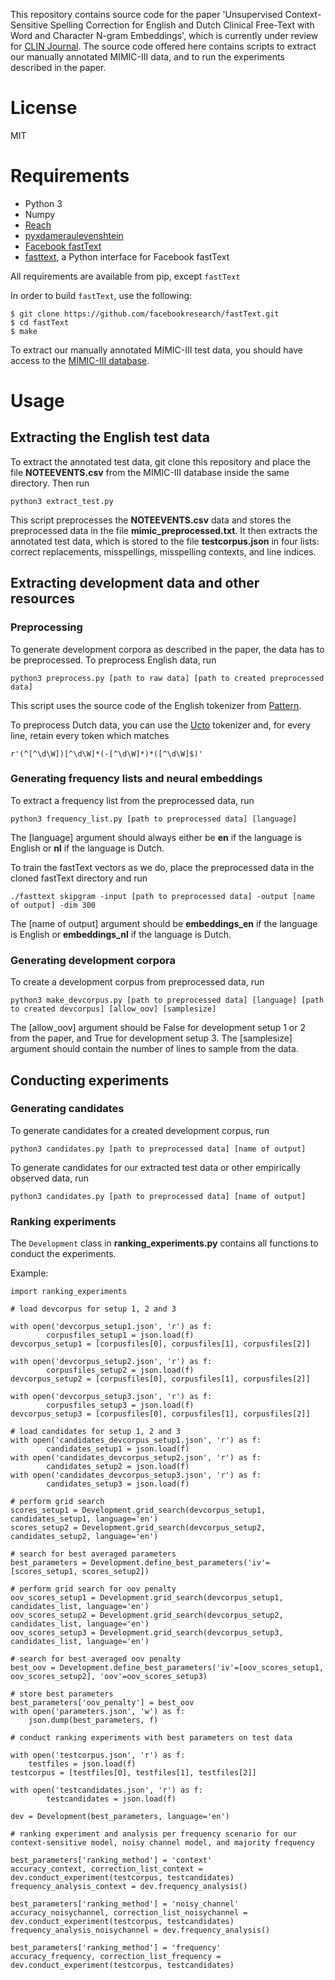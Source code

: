 This repository contains source code for the paper 'Unsupervised Context-Sensitive Spelling Correction for English and Dutch Clinical Free-Text with Word and Character N-gram Embeddings', which is currently under review for [CLIN Journal](http://www.clinjournal.org). The source code offered here contains scripts to extract our manually annotated MIMIC-III data, and to
run the experiments described in the paper.

# License

MIT

# Requirements

* Python 3
* Numpy
* [Reach](https://github.com/stephantul/reach)
* [pyxdameraulevenshtein](https://github.com/gfairchild/pyxDamerauLevenshtein)
* [Facebook fastText](https://github.com/facebookresearch/fastText)
* [fasttext](https://github.com/salestock/fastText.py), a Python interface for Facebook fastText

All requirements are available from pip, except ```fastText```

In order to build ```fastText```, use the following:

```
$ git clone https://github.com/facebookresearch/fastText.git
$ cd fastText
$ make
```

To extract our manually annotated MIMIC-III test data, you should have access to the [MIMIC-III database](https://mimic.physionet.org).

# Usage

## Extracting the English test data

To extract the annotated test data, git clone this repository and place the file **NOTEEVENTS.csv** from the MIMIC-III database inside the same directory. 
Then run 

```python3 extract_test.py```

This script preprocesses the **NOTEEVENTS.csv** data and stores the preprocessed data in the file **mimic_preprocessed.txt**. It then extracts the annotated 
test data, which is stored to the file **testcorpus.json** in four lists: correct replacements, misspellings, misspelling contexts, and line indices.

## Extracting development data and other resources

### Preprocessing

To generate development corpora as described in the paper, the data has to be preprocessed. To preprocess English data, run

```python3 preprocess.py [path to raw data] [path to created preprocessed data]```

This script uses the source code of the English tokenizer from [Pattern](https://github.com/clips/pattern). 

To preprocess Dutch data, you can use the [Ucto](https://languagemachines.github.io/ucto/) tokenizer and, for every line, retain every token which 
matches 

```r'(^[^\d\W])[^\d\W]*(-[^\d\W]*)*([^\d\W]$)'```

### Generating frequency lists and neural embeddings

To extract a frequency list from the preprocessed data, run

```python3 frequency_list.py [path to preprocessed data] [language]```

The [language] argument should always either be **en** if the language is English or **nl** if the language is Dutch. 

To train the fastText vectors as we do, place the preprocessed data in the cloned fastText directory and run

```./fasttext skipgram -input [path to preprocessed data] -output [name of output] -dim 300```

The [name of output] argument should be **embeddings\_en** if the language is English or **embeddings\_nl** if the language is Dutch. 

### Generating development corpora

To create a development corpus from preprocessed data, run

```python3 make_devcorpus.py [path to preprocessed data] [language] [path to created devcorpus] [allow_oov] [samplesize]```

The [allow_oov] argument should be False for development setup 1 or 2 from the paper, and True for development setup 3. 
The [samplesize] argument should contain the number of lines to sample from the data.

## Conducting experiments

### Generating candidates

To generate candidates for a created development corpus, run

```python3 candidates.py [path to preprocessed data] [name of output]```

To generate candidates for our extracted test data or other empirically observed data, run

```python3 candidates.py [path to preprocessed data] [name of output]```

### Ranking experiments

The ```Development``` class in **ranking_experiments.py** contains all functions to conduct the experiments. 

Example:

```
import ranking_experiments

# load devcorpus for setup 1, 2 and 3

with open('devcorpus_setup1.json', 'r') as f:
        corpusfiles_setup1 = json.load(f)
devcorpus_setup1 = [corpusfiles[0], corpusfiles[1], corpusfiles[2]]

with open('devcorpus_setup2.json', 'r') as f:
        corpusfiles_setup2 = json.load(f)
devcorpus_setup2 = [corpusfiles[0], corpusfiles[1], corpusfiles[2]]

with open('devcorpus_setup3.json', 'r') as f:
        corpusfiles_setup3 = json.load(f)
devcorpus_setup3 = [corpusfiles[0], corpusfiles[1], corpusfiles[2]]

# load candidates for setup 1, 2 and 3
with open('candidates_devcorpus_setup1.json', 'r') as f:
        candidates_setup1 = json.load(f)
with open('candidates_devcorpus_setup2.json', 'r') as f:
        candidates_setup2 = json.load(f)
with open('candidates_devcorpus_setup3.json', 'r') as f:
        candidates_setup3 = json.load(f)

# perform grid search
scores_setup1 = Development.grid_search(devcorpus_setup1, candidates_setup1, language='en')
scores_setup2 = Development.grid_search(devcorpus_setup2, candidates_setup2, language='en')

# search for best averaged parameters
best_parameters = Development.define_best_parameters('iv'=[scores_setup1, scores_setup2])

# perform grid search for oov penalty
oov_scores_setup1 = Development.grid_search(devcorpus_setup1, candidates_list, language='en')
oov_scores_setup2 = Development.grid_search(devcorpus_setup2, candidates_list, language='en')
oov_scores_setup3 = Development.grid_search(devcorpus_setup3, candidates_list, language='en')

# search for best averaged oov penalty
best_oov = Development.define_best_parameters('iv'=[oov_scores_setup1, oov_scores_setup2], 'oov'=oov_scores_setup3)

# store best parameters
best_parameters['oov_penalty'] = best_oov
with open('parameters.json', 'w') as f:
	json.dump(best_parameters, f)

# conduct ranking experiments with best parameters on test data

with open('testcorpus.json', 'r') as f:
	testfiles = json.load(f)
testcorpus = [testfiles[0], testfiles[1], testfiles[2]]

with open('testcandidates.json', 'r') as f:
        testcandidates = json.load(f)

dev = Development(best_parameters, language='en')

# ranking experiment and analysis per frequency scenario for our context-sensitive model, noisy channel model, and majority frequency

best_parameters['ranking_method'] = 'context'
accuracy_context, correction_list_context = dev.conduct_experiment(testcorpus, testcandidates)
frequency_analysis_context = dev.frequency_analysis()

best_parameters['ranking_method'] = 'noisy_channel'
accuracy_noisychannel, correction_list_noisychannel = dev.conduct_experiment(testcorpus, testcandidates)
frequency_analysis_noisychannel = dev.frequency_analysis()

best_parameters['ranking_method'] = 'frequency'
accuracy_frequency, correction_list_frequency = dev.conduct_experiment(testcorpus, testcandidates)
```













